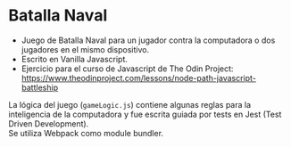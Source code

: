 # Batalla Naval

- Juego de Batalla Naval para un jugador contra la computadora o dos jugadores en el mismo dispositivo.
- Escrito en Vanilla Javascript.
- Ejercicio para el curso de Javascript de The Odin Project:
  https://www.theodinproject.com/lessons/node-path-javascript-battleship

La lógica del juego (`gameLogic.js`) contiene algunas reglas para la inteligencia de la computadora y fue escrita guiada por tests en Jest (Test Driven Development).  
Se utiliza Webpack como module bundler.
